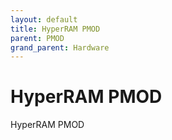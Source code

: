 ```yaml
---
layout: default
title: HyperRAM PMOD
parent: PMOD
grand_parent: Hardware
---
```


# HyperRAM PMOD

HyperRAM PMOD